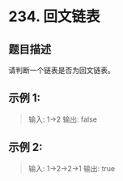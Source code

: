 # 234. 回文链表


## 题目描述
请判断一个链表是否为回文链表。

## 示例 1:

> 输入: 1->2
> 输出: false

## 示例 2:

> 输入: 1->2->2->1
> 输出: true
